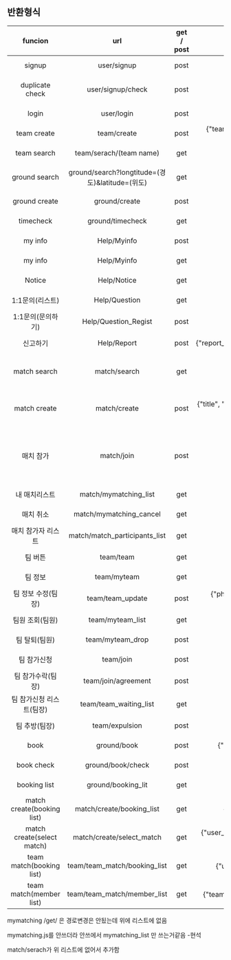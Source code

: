 ## 반환형식
|funcion|url|get / post|json or ex)|result|
|:--------------------:|:--------------------------------------------:|:---:|:-------------------------------------------------------------------------------------------------:|:--------------------:|
|signup               |user/signup                                     |post|{"id", "pw", "name", "email"}                                                                              |Success : "Success",  fail : (er)|
|duplicate check      |user/signup/check                              |post|{"id"}                                                                                                      |Success : "duplication", fail : "no duplication"|
|login                |user/login                                     |post|{"id","pw"}                                                                                                |Success : "Success", fail : "No find"|
|team create          |team/create                                    |post|{"team_name", "phonenumber", "age_avg", "level", "location", "week", "comment"}                            |Success : 200, fail : 404|
|team search          |team/serach/(team name)                        |get|검색내용 = none or 검색할내용                                                                                |Success : 200, no result : 202, fail : 404|
|ground search        |ground/search?longtitude=(경도)&latitude=(위도) |get|ex) /team/search?longtitude=30&latitude=30                                                                  |Success : "Success", no result : : "no find", fail : (err)|                     
|ground create        |ground/create                                  |post|{"id", "name","latitude", "longtitude", "price"}                                                            |Success : "Success", fail : (err)|
|timecheck         |ground/timecheck                                   |get|ex)ground/timecheck/2020-10-22                                                                                        |Success : "Success", fail : "fail"|
|my info              |Help/Myinfo                                    |post|{"mail", "phone","location", "position", "id"}                                                              |Success : "Success", fail : (err)|
|my info              |Help/Myinfo                                    |get |ex)/Help/Myinfo?id=id                                                                                      |Success : "Success", fail : (err)|
|Notice               |Help/Notice                                    |get |ex)/Help/Notice                                                                                            |Success : "Success", fail : (err)|
|1:1문의(리스트)      |Help/Question                                   |get |ex)/Help/Question                                                                                          |Success : 200, fail : 404|
|1:1문의(문의하기)      |Help/Question_Regist                          |post|{"user_id","title","category","content"}                                                                  |Success : 200, fail : 404|
|신고하기              |Help/Report                                    |post|{"report_title","report_id","report_category","report_target","report_content"}                            |Success : 200, fail : 404|
|match search         |match/search                                   |get|ex)match/search/text                                                                                        |Success : "Success",no find:"no find", fail : (err)|
|match create         |match/create                                   |post|{"title", "ground_name", "date", "start_time", "end_time", "cost", "max_user",	"user_id"}                  |Success : "Success",time duplicate:"duplicate", fail : (err)|
|매치 참가             |match/join                                     |post|{"user_id",	"match_id"}                                                                                  |Success : "Success", full : "full",Already participating : "Already participating", 에러 시 : (err내용)|
|내 매치리스트          |match/mymatching_list                         |get |ex)mymatching_list/sanghun                                                                                |Success : "Success", fail : (err)|
|매치 취소             |match/mymatching_cancel                        |get |ex)mymatching_cancel/?user_id=abs0&match_id=1                                                              |Success : "Success", fail : (err)|
|매치 참가자 리스트     |match/match_participants_list                 |get|ex)match_participants_list/match_id                                                                        |Success : 200, fail : 404|
|팀 버튼               |team/team                                      |get |ex)/team/team?id=send_id                                                                                  |Success : 200, fail : 404|
|팀 정보               |team/myteam                                    |get |ex)/team/myteam?team_name=send_teamname                                                                    |Success : 200, fail : 404|
|팀 정보 수정(팀장)    |team/team_update                               |post|{"phonenumber", "age_avg","level", "location", "week", "comment", "team_name"}                            |Success : 200, fail : 404|
|팀원 조회(팀원)       |team/myteam_list                               |get |ex)/team/myteam_list?team_name=send_teamname                                                              |Success : 200, fail : 404|
|팀 탈퇴(팀원)         |team/myteam_drop                               |post|{"id"}                                                                                                    |Success : 200, fail : 404|
|팀 참가신청           |team/join                                      |post|{"user_id","team_name"}                                                                                    |Success : 200, fail : 404|
|팀 참가수락(팀장)      |team/join/agreement                           |post|{"user_id","team_name"}                                                                                    |Success : 200, fail : 404|
|팀 참가신청 리스트(팀장)|team/team_waiting_list                        |get |{"team_name"}                                                                                            |Success : 200, fail : 404|
|팀 추방(팀장)         |team/expulsion                                 |post|{"id"}                                                                                                    |Success : 200, fail : fail|
|book                  |ground/book                                   |post|{"ground_id","user_id","phone","date","start_time","end_time",}                                            |Success : Success, fail : fail|
|book check            |ground/book/check                             |post|{"ground_id","date"}                                                                                        |Success : Success, fail : fail|
|booking list          |ground/booking_lit                            |get|{"user_id"} ex)ground/booking_list?user_id=유저아이디                                                        |Success : Success, fail : fail|
|match create(booking list)|match/create/booking_list                 |get|{"user_id"} ex)match/create/booking_list?user_id=유저아이디                                                  |Success : Success, fail : fail|
|match create(select match)|match/create/select_match                 |get|{"user_id","ground_id"} ex)match/create/select_match?user_id=유저아이디&ground_id=구장아이디                  |Success : Success, fail : fail|
|team match(booking list)|team/team_match/booking_list                |get|{"user_id"} ex)team/team_match/booking_list?user_id=유저아이디                                              |Success : Success, fail : fail|
|team match(member list)|team/team_match/member_list                  |get|{"team_name"} ex)mteam/team_match/member_list?team_name= 팀 이름                                            |Success : Success, fail : fail|





mymatching /get/ 은 경로변경은 안됬는데 위에 리스트에 없음

mymatching.js를 안쓰더라 안쓰에서 mymatching_list 만 쓰는거같음 -현석

match/serach가 위 리스트에 없어서 추가함

